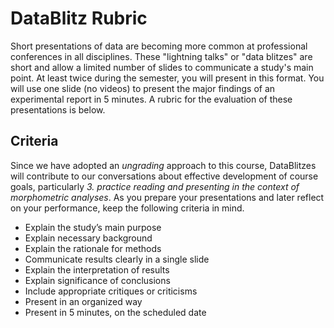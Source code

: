 # DataBlitz Rubric

Short presentations of data are becoming more common at professional conferences in all disciplines. These "lightning talks" or "data blitzes" are short and allow a limited number of slides to communicate a study's main point. At least twice during the semester, you will present in this format. You will use one slide (no videos) to present the major findings of an experimental report in 5 minutes. A rubric for the evaluation of these presentations is below.

## Criteria

Since we have adopted an *ungrading* approach to this course, DataBlitzes will contribute to our conversations about effective development of course goals, particularly *3. practice reading and presenting in the context of morphometric analyses*. As you prepare your presentations and later reflect on your performance, keep the following criteria in mind. 

- Explain the study’s main purpose
- Explain necessary background
- Explain the rationale for methods
- Communicate results clearly in a single slide
- Explain the interpretation of results
- Explain significance of conclusions
- Include appropriate critiques or criticisms
- Present in an organized way
- Present in 5 minutes, on the scheduled date

